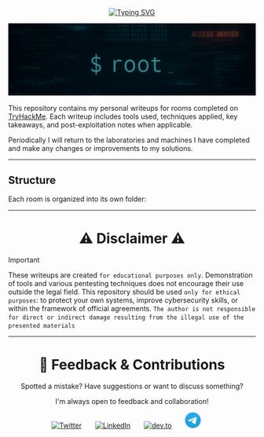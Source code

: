 <div align="center">
<a href="https://git.io/typing-svg"><img src="https://readme-typing-svg.demolab.com?font=Fira+Code&size=30&pause=1000&color=F70000&center=true&vCenter=true&width=435&lines=%F0%9D%97%A7%F0%9D%97%BF%F0%9D%98%86%F0%9D%97%9B%F0%9D%97%AE%F0%9D%97%B0%F0%9D%97%B8%F0%9D%97%A0%F0%9D%97%B2+%F0%9D%97%AA%F0%9D%97%BF%F0%9D%97%B6%F0%9D%98%81%F0%9D%97%B2%F0%9D%98%82%F0%9D%97%BD%F0%9D%98%80" alt="Typing SVG" /></a>
</div>

<p align="center">
  <img src="./screenshots/logo.png" alt="Logo"/>
</p>

This repository contains my personal writeups for rooms completed on [TryHackMe](https://tryhackme.com/).
Each writeup includes tools used, techniques applied, key takeaways, and post-exploitation notes when applicable.

Periodically I will return to the laboratories and machines I have completed and make any changes or improvements to my solutions.

---

## Structure

Each room is organized into its own folder:

---
<h1 align="center">⚠️ Disclaimer ⚠️</h1>

> [!IMPORTANT]
> These writeups are created `for educational purposes only`. Demonstration of tools and various pentesting techniques does not encourage their use outside the legal field.
This repository should be used `only for ethical purposes`: to protect your own systems, improve cybersecurity skills, or within the framework of official agreements.
`The author is not responsible for direct or indirect damage resulting from the illegal use of the presented materials`

---
<h1 align="center"> 💬 Feedback & Contributions </h1>

<div align="center">
  <p>Spotted a mistake? Have suggestions or want to discuss something?</p>
</div>
<div align="center">
  <p>I'm always open to feedback and collaboration!</p>
</div>

<p align="center">
  <a href="https://x.com/sonyaflower995"><img width="32px" alt="Twitter" title="Twitter" src="https://i.imgur.com/AixJgnm.png"/></a>
  &#8287;&#8287;&#8287;&#8287;&#8287;
 <a href="https://www.linkedin.com/in/valerii-ilin-661405372/"><img width="32px" alt="LinkedIn" title="LinkedIn" src="https://i.imgur.com/yRpa1dQ.png"/></a>
  &#8287;&#8287;&#8287;&#8287;&#8287;
 <a href="https://dev.to/sonyahack1"><img width="32px" alt="dev.to" title="sonyahack1 dev.to" src="https://i.imgur.com/mVm29vK.png"></a>
  &#8287;&#8287;&#8287;&#8287;&#8287;
 <a href="https://t.me/sonyahack1"><img width="32px" alt="telegram" title="sonyahack1 telegram" src="https://github.com/sonyahack1/sonyahack1/blob/main/logo/tg-icon.svg"></a>
  &#8287;&#8287;&#8287;&#8287;&#8287;
</p>
